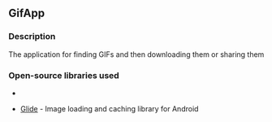 ## GifApp
### Description

The application for finding GIFs and then downloading them or sharing them

### Open-source libraries used
-

- [Glide](https://github.com/bumptech/glide) - Image loading and caching library for Android
